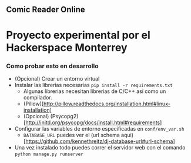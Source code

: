 Comic Reader Online
-------------------


Proyecto experimental por el Hackerspace Monterrey
====================


### Como probar esto en desarrollo

* (Opcional) Crear un entorno virtual
* Instalar las librerias necesarias `pip install -r requirements.txt`
    * Algunas librerias necesitan librerias de C/C++ así como un compilador.
    * (Pillow)[http://pillow.readthedocs.org/installation.html#linux-installation]
    * (Opcional) (Psycopg2)[http://initd.org/psycopg/docs/install.html#requirements]
* Configurar las variables de entorno especificadas en `conf/env_var.sh`
    * `DATABASE_URL` puedes ver el (url schema aqui)[https://github.com/kennethreitz/dj-database-url#url-schema]
* Una vez instalado todo puedes correr el servidor web con el comando `python manage.py runserver`

